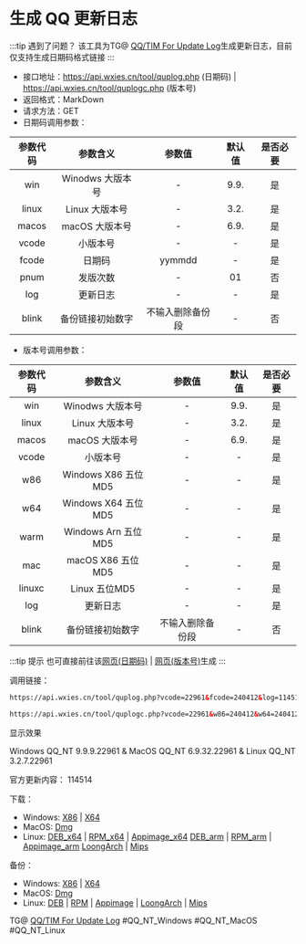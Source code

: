 # 生成 QQ 更新日志

:::tip 遇到了问题？
该工具为TG@ [QQ/TIM For Update Log](https://t.me/qq_updatelog)生成更新日志，目前仅支持生成日期码格式链接
:::

- 接口地址：https://api.wxies.cn/tool/quplog.php (日期码) | https://api.wxies.cn/tool/quplogc.php (版本号)
- 返回格式：MarkDown
- 请求方法：GET
- 日期码调用参数：

| 参数代码 | 参数含义 | 参数值 | 默认值 | 是否必要 |
| :-: | :-: | :-: | :-: | :-: |
| win | Winodws 大版本号 | - | 9.9. | 是 |
| linux | Linux 大版本号 | - | 3.2. | 是 |
| macos | macOS 大版本号 | - | 6.9. | 是 |
| vcode | 小版本号 | - | - | 是 |
| fcode | 日期码 | yymmdd | - | 是 |
| pnum | 发版次数 | - | 01 | 否 |
| log | 更新日志 | - | - | 是 |
| blink | 备份链接初始数字 | 不输入删除备份段 | - | 否 |

- 版本号调用参数：

| 参数代码 | 参数含义 | 参数值 | 默认值 | 是否必要 |
| :-: | :-: | :-: | :-: | :-: |
| win | Winodws 大版本号 | - | 9.9. | 是 |
| linux | Linux 大版本号 | - | 3.2. | 是 |
| macos | macOS 大版本号 | - | 6.9. | 是 |
| vcode | 小版本号 | - | - | 是 |
| w86 | Windows X86 五位MD5 | - | - | 是 |
| w64 | Windows X64 五位MD5 | - | - | 是 |
| warm | Windows Arn 五位MD5 | - | - | 是 |
| mac | macOS X86 五位MD5 | - | - | 是 |
| linuxc | Linux 五位MD5 | - | - | 是 |
| log | 更新日志 | - | - | 是 |
| blink | 备份链接初始数字 | 不输入删除备份段 | - | 否 |

:::tip 提示
也可直接前往该[网页(日期码)](https://api.wxies.cn/tool/quplog.html) | [网页(版本号)](https://api.wxies.cn/tool/quplogc.html)生成
:::

调用链接：

```html
https://api.wxies.cn/tool/quplog.php?vcode=22961&fcode=240412&log=114514&blink=1919810
```

```html
https://api.wxies.cn/tool/quplogc.php?vcode=22961&w86=240412&w64=240412&warm=240412&mac=240412&linuxc=240412&log=114514&blink=1919810
```

显示效果

Windows QQ_NT 9.9.9.22961 &
MacOS QQ_NT 6.9.32.22961 &
Linux QQ_NT 3.2.7.22961

官方更新内容：
114514

下载：
- Windows:
[X86](https://dldir1.qq.com/qqfile/qq/QQNT/Windows/QQ_9.9.9_240412_x86_.exe) | [X64](https://dldir1.qq.com/qqfile/qq/QQNT/Windows/QQ_9.9.9_240412_x64_.exe)
- MacOS:
[Dmg](https://dldir1.qq.com/qqfile/qq/QQNT/Mac/QQ_6.9.32_240412_.dmg)
- Linux:
[DEB_x64](https://dldir1.qq.com/qqfile/qq/QQNT/Linux/QQ_3.2.7_240412_amd64_.deb) | [RPM_x64](https://dldir1.qq.com/qqfile/qq/QQNT/Linux/QQ_3.2.7_240412_x86_64_.rpm) | [Appimage_x64](https://dldir1.qq.com/qqfile/qq/QQNT/Linux/QQ_3.2.7_240412_x86_64_.AppImage)
[DEB_arm](https://dldir1.qq.com/qqfile/qq/QQNT/Linux/QQ_3.2.7_240412_arm64_.deb) | [RPM_arm](https://dldir1.qq.com/qqfile/qq/QQNT/Linux/QQ_3.2.7_240412_aarch64_.rpm) | [Appimage_arm](https://dldir1.qq.com/qqfile/qq/QQNT/Linux/QQ_3.2.7_240412_arm64_.AppImage)
[LoongArch](https://dldir1.qq.com/qqfile/qq/QQNT/Linux/QQ_3.2.7_240412_loongarch64_.deb) | [Mips](https://dldir1.qq.com/qqfile/qq/QQNT/Linux/QQ_3.2.7_240412_mips64el_.deb)

备份：
- Windows:
[X86](https://t.me/linqiqi_backup/1919810) | [X64](https://t.me/linqiqi_backup/1919811)
- MacOS:
[Dmg](https://t.me/linqiqi_backup/1919812)
- Linux:
[DEB](https://t.me/linqiqi_backup/1919813) | [RPM](https://t.me/linqiqi_backup/1919814) | [Appimage](https://t.me/linqiqi_backup/1919815) | [LoongArch](https://t.me/linqiqi_backup/1919816) | [Mips](https://t.me/linqiqi_backup/1919817)

TG@ [QQ/TIM For Update Log](https://t.me/qq_updatelog)
#QQ_NT_Windows
#QQ_NT_MacOS
#QQ_NT_Linux